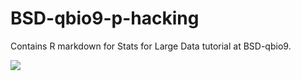 # BSD-qbio9-p-hacking
Contains R markdown for Stats for Large Data tutorial at BSD-qbio9. 

![](https://github.com/ankitvishnu23/raw/main/BSD-qbio9-p-hacking/mcdonalds.jpg)

